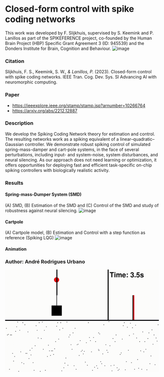 # Closed-form control with spike coding networks
This work was developed by F. Slijkhuis, supervised by S. Keemink and P. Lanillos as part of the SPIKEFERENCE project, co-founded by the Human Brain Project (HBP) Specific Grant Agreement 3 (ID: 945539) and the Donders Institute for Brain, Cognition and Behaviour.
![image](https://github.com/FSSlijkhuis/SCN_estimation_and_control/assets/63585846/17553370-c32a-485f-a8a7-ce4340977e84)

### Citation
Slijkhuis, F. S., Keemink, S. W.*, & Lanillos, P.* (2023). Closed-form control with spike coding networks. IEEE Tran. Cog. Dev. Sys. SI Advancing AI with neuromorphic computing.
### Paper
- https://ieeexplore.ieee.org/stamp/stamp.jsp?arnumber=10266764
- https://arxiv.org/abs/2212.12887

### Description
We develop the Spiking Coding Network theory for estimation and control. The resulting networks work as a spiking equivalent of a linear–quadratic–Gaussian
controller. We demonstrate robust spiking control of simulated spring-mass-damper and cart-pole systems, in the face of several perturbations, including input- and system-noise, system disturbances, and neural silencing. As our approach does not need learning or optimization, it offers opportunities for deploying fast and efficient task-specific on-chip spiking controllers with biologically realistic activity.

### Results
#### Spring-mass-Dumper System (SMD)
(A) SMD, (B) Estimation of the SMD and (C) Control of the SMD and study of robustness against neural silencing.
![image](https://github.com/FSSlijkhuis/SCN_estimation_and_control/assets/63585846/a0d1f4fe-f9c3-4049-81c8-bff32706f9ae)

#### Cartpole
(A) Cartpole model, (B) Estimation and Control with a step function as reference (Spiking LQG)
![image](https://github.com/FSSlijkhuis/SCN_estimation_and_control/assets/63585846/c411a46d-3f4e-44dc-9def-8b356bb32806)

#### Animation
### Author: André Rodrigues Urbano

![SCN Carpole control Demo](demo/SCN-Cartpole-Demo.gif)
